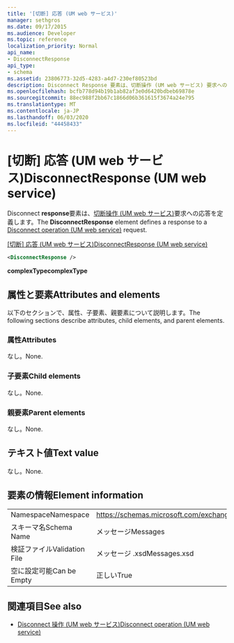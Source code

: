 ```yaml
---
title: '[切断] 応答 (UM web サービス)'
manager: sethgros
ms.date: 09/17/2015
ms.audience: Developer
ms.topic: reference
localization_priority: Normal
api_name:
- DisconnectResponse
api_type:
- schema
ms.assetid: 23806773-32d5-4283-a4d7-230ef80523bd
description: Disconnect Response 要素は、切断操作 (UM web サービス) 要求への応答を定義します。
ms.openlocfilehash: bcfb778d94b19b1ab82af3e0d6420bdbeb69878e
ms.sourcegitcommit: 88ec988f2bb67c1866d06b361615f3674a24e795
ms.translationtype: MT
ms.contentlocale: ja-JP
ms.lasthandoff: 06/03/2020
ms.locfileid: "44458433"
---
```

# <a name="disconnectresponse-um-web-service"></a><span data-ttu-id="1138a-103">[切断] 応答 (UM web サービス)</span><span class="sxs-lookup"><span data-stu-id="1138a-103">DisconnectResponse (UM web service)</span></span>

<span data-ttu-id="1138a-104">Disconnect **response**要素は、[切断操作 (UM web サービス)](disconnect-operation-um-web-service.md)要求への応答を定義します。</span><span class="sxs-lookup"><span data-stu-id="1138a-104">The **DisconnectResponse** element defines a response to a [Disconnect operation (UM web service)](disconnect-operation-um-web-service.md) request.</span></span> 
  
<span data-ttu-id="1138a-105">[[切断] 応答 (UM web サービス)](disconnectresponse-um-web-service.md)</span><span class="sxs-lookup"><span data-stu-id="1138a-105">[DisconnectResponse (UM web service)](disconnectresponse-um-web-service.md)</span></span>
  
```xml
<DisconnectResponse />
```

 <span data-ttu-id="1138a-106">**complexType**</span><span class="sxs-lookup"><span data-stu-id="1138a-106">**complexType**</span></span>
## <a name="attributes-and-elements"></a><span data-ttu-id="1138a-107">属性と要素</span><span class="sxs-lookup"><span data-stu-id="1138a-107">Attributes and elements</span></span>

<span data-ttu-id="1138a-108">以下のセクションで、属性、子要素、親要素について説明します。</span><span class="sxs-lookup"><span data-stu-id="1138a-108">The following sections describe attributes, child elements, and parent elements.</span></span>
  
### <a name="attributes"></a><span data-ttu-id="1138a-109">属性</span><span class="sxs-lookup"><span data-stu-id="1138a-109">Attributes</span></span>

<span data-ttu-id="1138a-110">なし。</span><span class="sxs-lookup"><span data-stu-id="1138a-110">None.</span></span>
  
### <a name="child-elements"></a><span data-ttu-id="1138a-111">子要素</span><span class="sxs-lookup"><span data-stu-id="1138a-111">Child elements</span></span>

<span data-ttu-id="1138a-112">なし。</span><span class="sxs-lookup"><span data-stu-id="1138a-112">None.</span></span>
  
### <a name="parent-elements"></a><span data-ttu-id="1138a-113">親要素</span><span class="sxs-lookup"><span data-stu-id="1138a-113">Parent elements</span></span>

<span data-ttu-id="1138a-114">なし。</span><span class="sxs-lookup"><span data-stu-id="1138a-114">None.</span></span>
  
## <a name="text-value"></a><span data-ttu-id="1138a-115">テキスト値</span><span class="sxs-lookup"><span data-stu-id="1138a-115">Text value</span></span>

<span data-ttu-id="1138a-116">なし。</span><span class="sxs-lookup"><span data-stu-id="1138a-116">None.</span></span>
  
## <a name="element-information"></a><span data-ttu-id="1138a-117">要素の情報</span><span class="sxs-lookup"><span data-stu-id="1138a-117">Element information</span></span>

|||
|:-----|:-----|
|<span data-ttu-id="1138a-118">Namespace</span><span class="sxs-lookup"><span data-stu-id="1138a-118">Namespace</span></span>  <br/> |https://schemas.microsoft.com/exchange/services/2006/messages  <br/> |
|<span data-ttu-id="1138a-119">スキーマ名</span><span class="sxs-lookup"><span data-stu-id="1138a-119">Schema Name</span></span>  <br/> |<span data-ttu-id="1138a-120">メッセージ</span><span class="sxs-lookup"><span data-stu-id="1138a-120">Messages</span></span>  <br/> |
|<span data-ttu-id="1138a-121">検証ファイル</span><span class="sxs-lookup"><span data-stu-id="1138a-121">Validation File</span></span>  <br/> |<span data-ttu-id="1138a-122">メッセージ .xsd</span><span class="sxs-lookup"><span data-stu-id="1138a-122">Messages.xsd</span></span>  <br/> |
|<span data-ttu-id="1138a-123">空に設定可能</span><span class="sxs-lookup"><span data-stu-id="1138a-123">Can be Empty</span></span>  <br/> |<span data-ttu-id="1138a-124">正しい</span><span class="sxs-lookup"><span data-stu-id="1138a-124">True</span></span>  <br/> |
   
## <a name="see-also"></a><span data-ttu-id="1138a-125">関連項目</span><span class="sxs-lookup"><span data-stu-id="1138a-125">See also</span></span>

- [<span data-ttu-id="1138a-126">Disconnect 操作 (UM web サービス)</span><span class="sxs-lookup"><span data-stu-id="1138a-126">Disconnect operation (UM web service)</span></span>](disconnect-operation-um-web-service.md)

